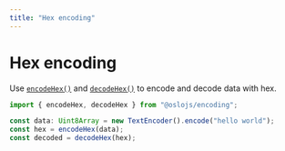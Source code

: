 ```yaml
---
title: "Hex encoding"
---
```


# Hex encoding

Use [`encodeHex()`](/reference/main/encodeHex) and [`decodeHex()`](/reference/main/decodeHex) to encode and decode data with hex.

```ts
import { encodeHex, decodeHex } from "@oslojs/encoding";

const data: Uint8Array = new TextEncoder().encode("hello world");
const hex = encodeHex(data);
const decoded = decodeHex(hex);
```
